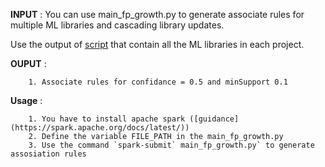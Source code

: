 **INPUT** : You can use main_fp_growth.py to generate associate rules for multiple ML libraries and cascading library updates.
        
   Use the output of [script](https://github.com/maldil/software2.0-studytools/blob/master/DetectingMLLibraries/main_library_detector.py) that contain all the ML libraries in each project. 
  
**OUPUT** : 

        1. Associate rules for confidance = 0.5 and minSupport 0.1
     

**Usage** : 

        1. You have to install apache spark ([guidance](https://spark.apache.org/docs/latest/))
        2. Define the variable FILE_PATH in the main_fp_growth.py
        3. Use the command `spark-submit` main_fp_growth.py` to generate assosiation rules

